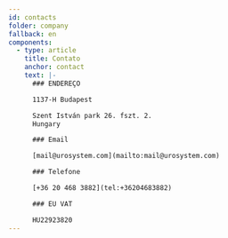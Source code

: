 ```yaml
---
id: contacts
folder: company
fallback: en
components:
  - type: article
    title: Contato
    anchor: contact
    text: |-
      ### ENDEREÇO

      1137-H Budapest

      Szent István park 26. fszt. 2.
      Hungary

      ### Email

      [mail@urosystem.com](mailto:mail@urosystem.com)

      ### Telefone

      [+36 20 468 3882](tel:+36204683882)

      ### EU VAT

      HU22923820
---
```

